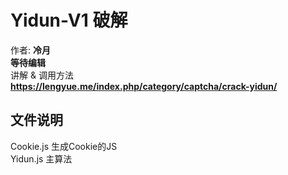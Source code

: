 # Yidun-V1 破解
作者: **冷月**  
**等待编辑**  
讲解 & 调用方法  
**https://lengyue.me/index.php/category/captcha/crack-yidun/**

## 文件说明
Cookie.js 生成Cookie的JS  
Yidun.js 主算法

